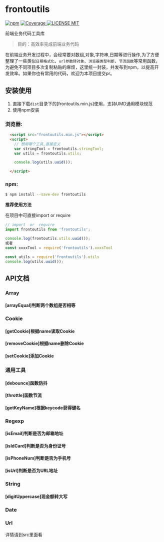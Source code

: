 # frontoutils
[![npm](https://img.shields.io/npm/v/frontOutils.svg)](https://www.npmjs.com/package/frontoutils)
[![Coverage](https://coveralls.io/repos/github/kingzlz/frontOutils/badge.svg?branch=master) 
![LICENSE MIT](https://img.shields.io/npm/l/frontOutils.svg)](https://www.npmjs.com/package/frontoutils)

 
前端业务代码工具库  

> 目的：高效率完成前端业务代码

在前端业务开发过程中，会经常要对数组,对象,字符串,日期等进行操作,为了方便整理了一些类似`日期格式化`、`url参数转对象`、`浏览器类型判断`、`节流函数`等常用函数，为避免不同项目多次复制粘贴的麻烦，这里统一封装，并发布到npm，以提高开发效率。如果你也有常用的代码，欢迎为本项目提交pr。

## 安装使用

1. 直接下载`dist`目录下的[frontoutils.min.js]使用，支持UMD通用模块规范
2. 使用npm安装

### 浏览器:
``` html
  <script src="frontoutils.min.js"></script>
  <script>
    // 想用哪个工具,直接定义
    var stringTool = frontoutils.stringTool;
    var utils = frontoutils.utils;

    console.log(utils.uuid());

  </script>
```

### npm:
``` bash
$ npm install --save-dev frontoutils
```

**推荐使用方法**  

在项目中可直接import or require
``` javascript
// import  or  require
import frontoutils from 'frontoutils';

console.log(frontoutils.utils.uuid());
或者
const xxxxTool = require('frontoutils').xxxxTool

const utils = require('frontoutils').utils
console.log(utils.uuid());

```
## API文档

### Array  
#### [arrayEqual]判断两个数组是否相等 
### Cookie 
#### [getCookie]根据name读取Cookie  
#### [removeCookie]根据name删除Cookie
#### [setCookie]添加Cookie 

### 通用工具  
#### [debounce]函数防抖   
#### [throttle]函数节流   
#### [getKeyName]根据keycode获得键名 

### Regexp  
#### [isEmail]判断是否为邮箱地址 
#### [isIdCard]判断是否为身份证号
#### [isPhoneNum]判断是否为手机号  
#### [isUrl]判断是否为URL地址

### String  
#### [digitUppercase]现金额转大写


### Date


### Url
详情请到src里面看

